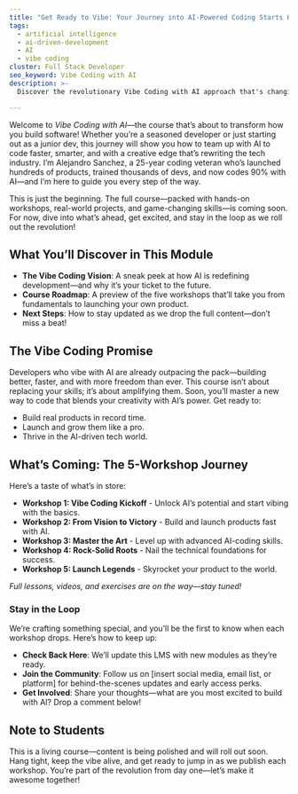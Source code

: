 ```yaml
---
title: "Get Ready to Vibe: Your Journey into AI-Powered Coding Starts Here"
tags:
  - artificial intelligence
  - ai-driven-development
  - AI
  - vibe coding
cluster: Full Stack Developer
seo_keyword: Vibe Coding with AI
description: >-
  Discover the revolutionary Vibe Coding with AI approach that's changing how we build software! Learn from an industry veteran with 25+ years of experience how to leverage AI to code faster, better, and with more creativity.

---
```



Welcome to *Vibe Coding with AI*—the course that’s about to transform how you build software! Whether you’re a seasoned developer or just starting out as a junior dev, this journey will show you how to team up with AI to code faster, smarter, and with a creative edge that’s rewriting the tech industry. I’m Alejandro Sanchez, a 25-year coding veteran who’s launched hundreds of products, trained thousands of devs, and now codes 90% with AI—and I’m here to guide you every step of the way.

This is just the beginning. The full course—packed with hands-on workshops, real-world projects, and game-changing skills—is coming soon. For now, dive into what’s ahead, get excited, and stay in the loop as we roll out the revolution!

## What You’ll Discover in This Module

- **The Vibe Coding Vision**: A sneak peek at how AI is redefining development—and why it’s your ticket to the future.
- **Course Roadmap**: A preview of the five workshops that’ll take you from fundamentals to launching your own product.
- **Next Steps**: How to stay updated as we drop the full content—don’t miss a beat!


## The Vibe Coding Promise

Developers who vibe with AI are already outpacing the pack—building better, faster, and with more freedom than ever. This course isn’t about replacing your skills; it’s about amplifying them. Soon, you’ll master a new way to code that blends your creativity with AI’s power. Get ready to:

- Build real products in record time.
- Launch and grow them like a pro.
- Thrive in the AI-driven tech world.

## What’s Coming: The 5-Workshop Journey

Here’s a taste of what’s in store:

- **Workshop 1: Vibe Coding Kickoff** - Unlock AI’s potential and start vibing with the basics.
- **Workshop 2: From Vision to Victory** - Build and launch products fast with AI.
- **Workshop 3: Master the Art** - Level up with advanced AI-coding skills.
- **Workshop 4: Rock-Solid Roots** - Nail the technical foundations for success.
- **Workshop 5: Launch Legends** - Skyrocket your product to the world.  

*Full lessons, videos, and exercises are on the way—stay tuned!*

### Stay in the Loop

We’re crafting something special, and you’ll be the first to know when each workshop drops. Here’s how to keep up:
- **Check Back Here**: We’ll update this LMS with new modules as they’re ready.
- **Join the Community**: Follow us on [insert social media, email list, or platform] for behind-the-scenes updates and early access perks.
- **Get Involved**: Share your thoughts—what are you most excited to build with AI? Drop a comment below!

## Note to Students

This is a living course—content is being polished and will roll out soon. Hang tight, keep the vibe alive, and get ready to jump in as we publish each workshop. You’re part of the revolution from day one—let’s make it awesome together!
